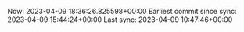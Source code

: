 Now: 2023-04-09 18:36:26.825598+00:00 Earliest commit since sync: 2023-04-09 15:44:24+00:00 Last sync: 2023-04-09 10:47:46+00:00
